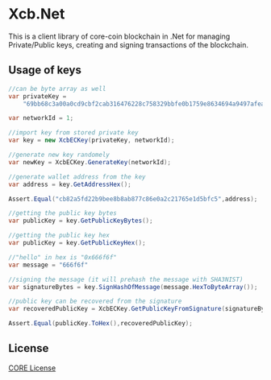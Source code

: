 # Xcb.Net

This is a client library of core-coin blockchain in .Net for managing Private/Public keys, creating and signing transactions of the blockchain.

## Usage of keys

```C#
//can be byte array as well
var privateKey =
    "69bb68c3a00a0cd9cbf2cab316476228c758329bbfe0b1759e8634694a9497afea05bcbf24e2aa0627eac4240484bb71de646a9296872a3c0e";

var networkId = 1;

//import key from stored private key
var key = new XcbECKey(privateKey, networkId);

//generate new key randomely
var newKey = XcbECKey.GenerateKey(networkId);

//generate wallet address from the key
var address = key.GetAddressHex();

Assert.Equal("cb82a5fd22b9bee8b8ab877c86e0a2c21765e1d5bfc5",address);

//getting the public key bytes
var publicKey = key.GetPublicKeyBytes();

//getting the public key hex
var publicKey = key.GetPublicKeyHex();

//"hello" in hex is "0x666f6f"
var message = "666f6f"

//signing the message (it will prehash the message with SHA3NIST)
var signatureBytes = key.SignHashOfMessage(message.HexToByteArray());

//public key can be recovered from the signature
var recoveredPublicKey = XcbECKey.GetPublicKeyFromSignature(signatureBytes).ToHex();

Assert.Equal(publicKey.ToHex(),recoveredPublicKey);
```

## License

[CORE License](LICENSE)
